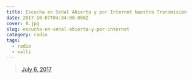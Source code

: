 ```yaml
---
title: Escucha en Señal Abierta y por Internet Nuestra Transmisión
date: 2017-10-07T04:34:00.000Z
cover: 8.jpg
slug: escucha-en-senal-abierta-y-por-internet
category: radio
tags:
  - radio
  - xalli
---
```

<blockquote class="twitter-tweet" data-lang="en"><p lang="en" dir="ltr"> <a href="https://twitter.com/97Xalli/status/916522065460527104">July 6, 2017</a></blockquote>